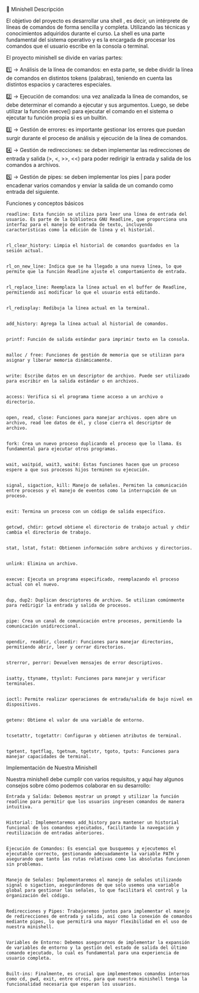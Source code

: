 🐚 Minishell
Descripción

El objetivo del proyecto es desarrollar una shell , es decir, un intérprete de líneas de comandos de forma sencilla y completa. Utilizando las técnicas y conocimientos adquiridos durante el curso. La shell es una parte fundamental del sistema operativo y es la encargada de procesar los comandos que el usuario escribe en la consola o terminal.

El proyecto minishell se divide en varias partes:

1️⃣ → Análisis de la línea de comandos: en esta parte, se debe dividir la línea de comandos en distintos tokens (palabras), teniendo en cuenta las distintos espacios y caracteres especiales.

2️⃣ → Ejecución de comandos: una vez analizada la línea de comandos, se debe determinar el comando a ejecutar y sus argumentos. Luego, se debe utilizar la función execve() para ejecutar el comando en el sistema o ejecutar tu función propia si es un builtin.

3️⃣ → Gestión de errores: es importante gestionar los errores que puedan surgir durante el proceso de análisis y ejecución de la línea de comandos.

4️⃣ → Gestión de redirecciones: se deben implementar las redirecciones de entrada y salida (>, <, >>, <<) para poder redirigir la entrada y salida de los comandos a archivos.

5️⃣ → Gestión de pipes: se deben implementar los pies | para poder encadenar varios comandos y enviar la salida de un comando como entrada del siguiente.


Funciones y conceptos básicos

    readline: Esta función se utiliza para leer una línea de entrada del usuario. Es parte de la biblioteca GNU Readline, que proporciona una interfaz para el manejo de entrada de texto, incluyendo características como la edición de línea y el historial.
    

    rl_clear_history: Limpia el historial de comandos guardados en la sesión actual.
    

    rl_on_new_line: Indica que se ha llegado a una nueva línea, lo que permite que la función Readline ajuste el comportamiento de entrada.
    

    rl_replace_line: Reemplaza la línea actual en el buffer de Readline, permitiendo así modificar lo que el usuario está editando.
    

    rl_redisplay: Redibuja la línea actual en la terminal.
    

    add_history: Agrega la línea actual al historial de comandos.
    

    printf: Función de salida estándar para imprimir texto en la consola.
    

    malloc / free: Funciones de gestión de memoria que se utilizan para asignar y liberar memoria dinámicamente.
    

    write: Escribe datos en un descriptor de archivo. Puede ser utilizado para escribir en la salida estándar o en archivos.
    

    access: Verifica si el programa tiene acceso a un archivo o directorio.
    

    open, read, close: Funciones para manejar archivos. open abre un archivo, read lee datos de él, y close cierra el descriptor de archivo.
    

    fork: Crea un nuevo proceso duplicando el proceso que lo llama. Es fundamental para ejecutar otros programas.
    

    wait, waitpid, wait3, wait4: Estas funciones hacen que un proceso espere a que sus procesos hijos terminen su ejecución.
    

    signal, sigaction, kill: Manejo de señales. Permiten la comunicación entre procesos y el manejo de eventos como la interrupción de un proceso.
    

    exit: Termina un proceso con un código de salida específico.
    

    getcwd, chdir: getcwd obtiene el directorio de trabajo actual y chdir cambia el directorio de trabajo.
    

    stat, lstat, fstat: Obtienen información sobre archivos y directorios.
    

    unlink: Elimina un archivo.
    

    execve: Ejecuta un programa especificado, reemplazando el proceso actual con el nuevo.
    

    dup, dup2: Duplican descriptores de archivo. Se utilizan comúnmente para redirigir la entrada y salida de procesos.
    

    pipe: Crea un canal de comunicación entre procesos, permitiendo la comunicación unidireccional.
    

    opendir, readdir, closedir: Funciones para manejar directorios, permitiendo abrir, leer y cerrar directorios.
    

    strerror, perror: Devuelven mensajes de error descriptivos.
    

    isatty, ttyname, ttyslot: Funciones para manejar y verificar terminales.
    

    ioctl: Permite realizar operaciones de entrada/salida de bajo nivel en dispositivos.
    

    getenv: Obtiene el valor de una variable de entorno.
    

    tcsetattr, tcgetattr: Configuran y obtienen atributos de terminal.
    

    tgetent, tgetflag, tgetnum, tgetstr, tgoto, tputs: Funciones para manejar capacidades de terminal.
    

Implementación de Nuestra Minishell

Nuestra minishell debe cumplir con varios requisitos, y aquí hay algunos consejos sobre cómo podemos colaborar en su desarrollo:

    Entrada y Salida: Debemos mostrar un prompt y utilizar la función readline para permitir que los usuarios ingresen comandos de manera intuitiva.
    

    Historial: Implementaremos add_history para mantener un historial funcional de los comandos ejecutados, facilitando la navegación y reutilización de entradas anteriores.
    

    Ejecución de Comandos: Es esencial que busquemos y ejecutemos el ejecutable correcto, gestionando adecuadamente la variable PATH y asegurando que tanto las rutas relativas como las absolutas funcionen sin problemas.
    

    Manejo de Señales: Implementaremos el manejo de señales utilizando signal o sigaction, asegurándonos de que solo usemos una variable global para gestionar las señales, lo que facilitará el control y la organización del código.
    

    Redirecciones y Pipes: Trabajaremos juntos para implementar el manejo de redirecciones de entrada y salida, así como la conexión de comandos mediante pipes, lo que permitirá una mayor flexibilidad en el uso de nuestra minishell.
    

    Variables de Entorno: Debemos asegurarnos de implementar la expansión de variables de entorno y la gestión del estado de salida del último comando ejecutado, lo cual es fundamental para una experiencia de usuario completa.
    

    Built-ins: Finalmente, es crucial que implementemos comandos internos como cd, pwd, exit, entre otros, para que nuestra minishell tenga la funcionalidad necesaria que esperan los usuarios.


